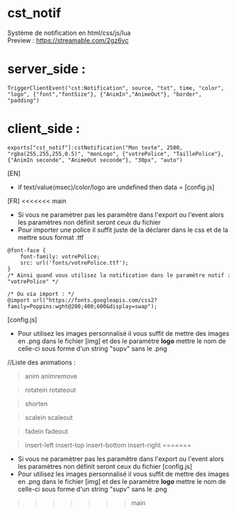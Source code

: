 # cst_notif
Système de notification en html/css/js/lua <br>
Preview : https://streamable.com/2gz6vc

# server_side :
```
TriggerClientEvent("cst:Notification", source, "txt", time, "color", "logo", {"font","fontSize"}, {"AnimIn","AnimeOut"}, "border", "padding")
```

# client_side :
```
exports["cst_notif"]:cstNotification("Mon texte", 2500, "rgba(255,255,255,0.5)", "monLogo", {"votrePolice", "TaillePolice"}, {"AnimIn seconde", "AnimeOut seconde"}, "30px", "auto")
```

[EN]
- if text/value(msec)/color/logo are undefined then data = [config.js]

[FR]
<<<<<<< main
- Si vous ne paramètrer pas les paramêtre dans l'export ou l'event alors les paramètres non définit seront ceux du fichier
- Pour importer une police il suffit juste de la déclarer dans le css et de la mettre sous format .ttf
```
@font-face {
    font-family: votrePolice;
    src: url('fonts/votrePolice.ttf');
}
/* Ainsi quand vous utilisez la notification dans le paramètre notif : "votrePolice" */

/* Ou via import : */
@import url("https://fonts.googleapis.com/css2?family=Poppins:wght@200;400;600&display=swap");
```
[config.js]
- Pour utilisez les images personnalisé il vous suffit de mettre des images en .png dans le fichier [img] et des le paramètre __logo__ mettre le nom de celle-ci sous forme d'un string "supv" sans le .png

//Liste des animations : 

> anim
> animremove

> rotatein
> rotateout

> shorten

> scalein
> scaleout

> fadein
> fadeout

> insert-left
> insert-top
> insert-bottom
> insert-right
=======
- Si vous ne paramètrer pas les paramêtre dans l'export ou l'event alors les paramètres non définit seront ceux du fichier [config.js]
- Pour utilisez les images personnalisé il vous suffit de mettre des images en .png dans le fichier [img] et des le paramètre __logo__ mettre le nom de celle-ci sous forme d'un string "supv" sans le .png
>>>>>>> main
